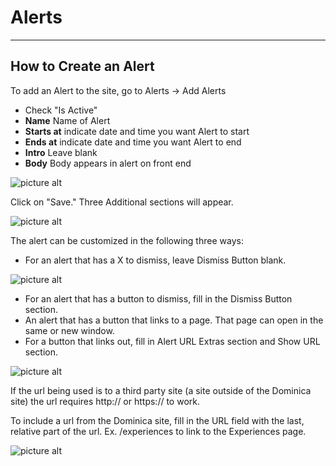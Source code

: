 # Alerts

---

## How to Create an Alert

To add an Alert to the site, go to Alerts → Add Alerts

* Check "Is Active"
* **Name** Name of Alert
* **Starts at** indicate date and time you want Alert to start
* **Ends at** indicate date and time you want Alert to end
* **Intro** Leave blank
* **Body** Body appears in alert on front end

![picture alt]({{url_images}}/alert-example.png "")

Click on "Save." Three Additional sections will appear.

![picture alt]({{url_images}}/alert-editor.png "")

The alert can be customized in the following three ways:

* For an alert that has a X to dismiss, leave Dismiss Button blank.

![picture alt]({{url_images}}/param-dismiss-button.png "")

* For an alert that has a button to dismiss, fill in the Dismiss Button section.
* An alert that has a button that links to a page. That page can open in the same or new window.
* For a button that links out, fill in Alert URL Extras section and Show URL section.

![picture alt]({{url_images}}/param-alert-extras.png "")

If the url being used is to a third party site (a site outside of the Dominica site) the url requires http:// or https:// to work.

To include a url from the Dominica site, fill in the URL field with the last, relative part of the url. Ex. /experiences to link to the Experiences page.

![picture alt]({{url_images}}/alert-editor-show-url.png "")